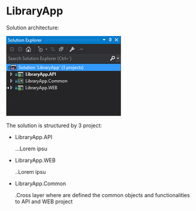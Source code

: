# LibraryApp

Solution architecture: 

![](./docs/images/solution_architecture.jpg)

The solution is structured by 3 project:

* LibraryApp.API 

	...Lorem ipsu
	
+ LibraryApp.WEB

	..Lorem ipsu
	
- LibraryApp.Common

	.Cross layer where are defined the common objects and functionalities to API and WEB project